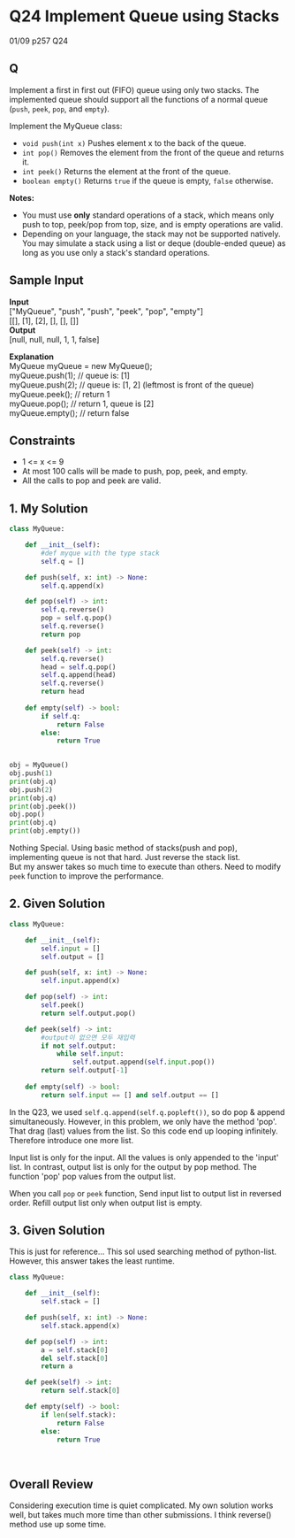 # Q24 Implement Queue using Stacks

01/09 p257 Q24

## Q

Implement a first in first out (FIFO) queue using only two stacks. The implemented queue should support all the functions of a normal queue (`push`, `peek`, `pop`, and `empty`).

Implement the MyQueue class:

- `void push(int x)` Pushes element x to the back of the queue.
- `int pop()` Removes the element from the front of the queue and returns it.
- `int peek()` Returns the element at the front of the queue.
- `boolean empty()` Returns `true` if the queue is empty, `false` otherwise.  

__Notes:__

- You must use __only__ standard operations of a stack, which means only push to top, peek/pop from top, size, and is empty operations are valid.
- Depending on your language, the stack may not be supported natively. You may simulate a stack using a list or deque (double-ended queue) as long as you use only a stack's standard operations.

## Sample Input 

__Input__  
["MyQueue", "push", "push", "peek", "pop", "empty"]  
[[], [1], [2], [], [], []]  
__Output__  
[null, null, null, 1, 1, false]

__Explanation__  
MyQueue myQueue = new MyQueue();  
myQueue.push(1); // queue is: [1]  
myQueue.push(2); // queue is: [1, 2] (leftmost is front of the queue)  
myQueue.peek(); // return 1  
myQueue.pop(); // return 1, queue is [2]  
myQueue.empty(); // return false  

## Constraints

- 1 <= x <= 9
- At most 100 calls will be made to push, pop, peek, and empty.
- All the calls to pop and peek are valid.

## 1. My Solution

```py
class MyQueue:

    def __init__(self):
        #def myque with the type stack
        self.q = []

    def push(self, x: int) -> None:
        self.q.append(x)

    def pop(self) -> int:
        self.q.reverse()
        pop = self.q.pop()
        self.q.reverse()
        return pop

    def peek(self) -> int:
        self.q.reverse()
        head = self.q.pop()
        self.q.append(head)
        self.q.reverse()
        return head
        
    def empty(self) -> bool:
        if self.q:
            return False
        else:
            return True
        

obj = MyQueue()
obj.push(1)
print(obj.q)
obj.push(2)
print(obj.q)
print(obj.peek())
obj.pop()
print(obj.q)
print(obj.empty())
```

Nothing Special. Using basic method of stacks(push and pop), implementing queue is not that hard. Just reverse the stack list.  
But my answer takes so much time to execute than others. Need to modify `peek` function to improve the performance.

## 2. Given Solution

```py
class MyQueue:

    def __init__(self):
        self.input = []
        self.output = []

    def push(self, x: int) -> None:
        self.input.append(x)

    def pop(self) -> int:
        self.peek()
        return self.output.pop()

    def peek(self) -> int:
        #output이 없으면 모두 재입력
        if not self.output:
            while self.input:
                self.output.append(self.input.pop())
        return self.output[-1]
        
    def empty(self) -> bool:
        return self.input == [] and self.output == []
```

In the Q23, we used `self.q.append(self.q.popleft())`, so do pop & append simultaneously. However, in this problem, we only have the method 'pop'. That drag (last) values from the list. So this code end up looping infinitely. Therefore introduce one more list.  

Input list is only for the input. All the values is only appended to the 'input' list. In contrast, output list is only for the output by pop method. The function 'pop' pop values from the output list.  

When you call `pop` or `peek` function, Send input list to output list in reversed order. Refill output list only when output list is empty.

## 3. Given Solution
This is just for reference... This sol used searching method of python-list. However, this answer takes the least runtime.

```py
class MyQueue:

    def __init__(self):
        self.stack = []

    def push(self, x: int) -> None:
        self.stack.append(x)

    def pop(self) -> int:
        a = self.stack[0]
        del self.stack[0]
        return a

    def peek(self) -> int:
        return self.stack[0]

    def empty(self) -> bool:
        if len(self.stack):
            return False
        else:
            return True
```
<br>

## Overall Review

Considering execution time is quiet complicated. My own solution works well, but takes much more time than other submissions. I think reverse() method use up some time.

